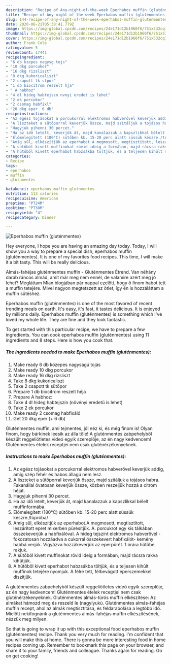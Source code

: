 ```yaml
---
description: "Recipe of Any-night-of-the-week Eperhabos muffin (gluténmentes)"
title: "Recipe of Any-night-of-the-week Eperhabos muffin (gluténmentes)"
slug: 144-recipe-of-any-night-of-the-week-eperhabos-muffin-glutenmentes
date: 2020-06-21T05:38:41.779Z
image: https://img-global.cpcdn.com/recipes/24e171d12b1960f6/751x532cq70/eperhabos-muffin-glutenmentes-recept-foto.jpg
thumbnail: https://img-global.cpcdn.com/recipes/24e171d12b1960f6/751x532cq70/eperhabos-muffin-glutenmentes-recept-foto.jpg
cover: https://img-global.cpcdn.com/recipes/24e171d12b1960f6/751x532cq70/eperhabos-muffin-glutenmentes-recept-foto.jpg
author: Frank Cole
ratingvalue: 5
reviewcount: 17441
recipeingredient:
- "6 db kzepes nagysg tojs"
- "10 dkg porcukor"
- "16 dkg rizsliszt"
- "8 dkg kukoricaliszt"
- "2 csapott tk stpor"
- "1 db biocitrom reszelt hja"
- " A habhoz"
- "4 dl hideg habtejszn nvnyi eredet is lehet"
- "2 ek porcukor"
- "2 csomag habfixl"
- "20 dkg eper  6 db"
recipeinstructions:
- "Az egész tojásokat a porcukorral elektromos habverővel keverjük addig, amíg szép fehér és habos állagú nem lesz."
- "A liszteket a sütőporral keverjük össze, majd szitáljuk a tojásos habra. Fakanállal óvatosan keverjük össze, közben reszeljük hozzá a citrom héját."
- "Hagyjuk pihenni 30 percet."
- "Ha az idő letelt, keverjük át, majd kanalazzuk a kapszlikkal bélelt muffinformába."
- "Előmelegített (180°C) sütőben kb. 15-20 perc alatt süssük készre./tűpróba/"
- "Amíg sűl, elkészítjük az eperhabot.A megmosott, megtisztított, leszárított epret mixerben pürésítjük. A. porcukrot egy kis tálkában összekeverjük a habfixálóval. A hideg tejszínt elektromos habverővel -fokozatosan hozzáadva a cukorral összekevert habfixálót- kemény habbá verjük. Vigyázva hozzákeverjük az eperpürét. 1 órára hűtőbe rakjuk."
- "A sütőböl kivett muffinokat rövid ideig a formában, majd rácsra rakva kihűtjük."
- "A hűtőből kivett eperhabot habzsákba töltjük, és a teljesen kihűlt muffinok tetejére nyomjuk. A félre tett, félbevágott eperszemekkel díszítjük."
categories:
- Recipe
tags:
- eperhabos
- muffin
- glutnmentes

katakunci: eperhabos muffin glutnmentes 
nutrition: 113 calories
recipecuisine: American
preptime: "PT24M"
cooktime: "PT38M"
recipeyield: "4"
recipecategory: Dinner

---
```



![Eperhabos muffin (gluténmentes)](https://img-global.cpcdn.com/recipes/24e171d12b1960f6/751x532cq70/eperhabos-muffin-glutenmentes-recept-foto.jpg)

Hey everyone, I hope you are having an amazing day today. Today, I will show you a way to prepare a special dish, eperhabos muffin (gluténmentes). It is one of my favorites food recipes. This time, I will make it a bit tasty. This will be really delicious.

Almás-fahéjas gluténmentes muffin - Gluténmentes Étrend. Van néhány darab ráncos almád, amit már meg nem ennél, de valamire azért még jó lehet? Megláttam Mian blogjában pár nappal ezelőtt, hogy ő finom habot tett a muffin tetejére. Mivel nagyon megtetszett az ötlet, így én is hozzáláttam a muffin sütéshez.

Eperhabos muffin (gluténmentes) is one of the most favored of recent trending meals on earth. It's easy, it's fast, it tastes delicious. It is enjoyed by millions daily. Eperhabos muffin (gluténmentes) is something which I've loved my whole life. They are fine and they look fantastic.


To get started with this particular recipe, we have to prepare a few ingredients. You can cook eperhabos muffin (gluténmentes) using 11 ingredients and 8 steps. Here is how you cook that.

<!--inarticleads1-->

##### The ingredients needed to make Eperhabos muffin (gluténmentes):

1. Make ready 6 db közepes nagyságú tojás
1. Make ready 10 dkg porcukor
1. Make ready 16 dkg rizsliszt
1. Take 8 dkg kukoricaliszt
1. Take 2 csapott tk sütőpor
1. Prepare 1 db biocitrom reszelt héja
1. Prepare  A habhoz:
1. Take 4 dl hideg habtejszín (növényi eredetű is lehet)
1. Take 2 ek porcukor
1. Make ready 2 csomag habfixáló
1. Get 20 dkg eper (+ 6 db)


Gluténmentes muffin, ami tejmentes, jól néz ki, és még finom is! Olyan finom, hogy bárkinek leesik az álla tőle! A gluténmentes zabpehelyből készült reggeliötletes videó egyik szereplője, az én nagy kedvencem! Gluténmentes ételek receptjei nem csak gluténérzékenyeknek. 

<!--inarticleads2-->

##### Instructions to make Eperhabos muffin (gluténmentes):

1. Az egész tojásokat a porcukorral elektromos habverővel keverjük addig, amíg szép fehér és habos állagú nem lesz.
1. A liszteket a sütőporral keverjük össze, majd szitáljuk a tojásos habra. Fakanállal óvatosan keverjük össze, közben reszeljük hozzá a citrom héját.
1. Hagyjuk pihenni 30 percet.
1. Ha az idő letelt, keverjük át, majd kanalazzuk a kapszlikkal bélelt muffinformába.
1. Előmelegített (180°C) sütőben kb. 15-20 perc alatt süssük készre./tűpróba/
1. Amíg sűl, elkészítjük az eperhabot.A megmosott, megtisztított, leszárított epret mixerben pürésítjük. A. porcukrot egy kis tálkában összekeverjük a habfixálóval. A hideg tejszínt elektromos habverővel -fokozatosan hozzáadva a cukorral összekevert habfixálót- kemény habbá verjük. Vigyázva hozzákeverjük az eperpürét. 1 órára hűtőbe rakjuk.
1. A sütőböl kivett muffinokat rövid ideig a formában, majd rácsra rakva kihűtjük.
1. A hűtőből kivett eperhabot habzsákba töltjük, és a teljesen kihűlt muffinok tetejére nyomjuk. A félre tett, félbevágott eperszemekkel díszítjük.


A gluténmentes zabpehelyből készült reggeliötletes videó egyik szereplője, az én nagy kedvencem! Gluténmentes ételek receptjei nem csak gluténérzékenyeknek. Gluténmentes almás-túrós muffin elkészítése: Az almákat hámozd meg és reszeld le (nagylyukú. Gluténmentes almás-fahéjas muffin recept, ahol az almák megtisztítása, és feldarabolása a legtöbb idő. Mielőtt nekifognánk a gluténmentes almás-fahéjas muffin elkészítésének, nézzük meg milyen. 

So that is going to wrap it up with this exceptional food eperhabos muffin (gluténmentes) recipe. Thank you very much for reading. I'm confident that you will make this at home. There is gonna be more interesting food in home recipes coming up. Remember to bookmark this page on your browser, and share it to your family, friends and colleague. Thanks again for reading. Go on get cooking!
